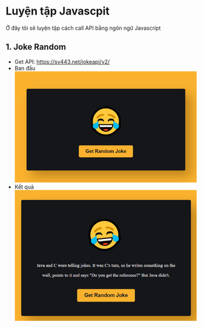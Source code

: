 # Luyện tập Javascpit

Ở đây tôi sẽ luyện tập cách call API bằng ngôn ngữ Javascript

## 1. Joke Random
- Get API: https://sv443.net/jokeapi/v2/
- Ban đầu
![Giao diện ban đầu](ImageProject/RandomJoke/randomJoke_1.png)
- Kết quả
![Giao diện hiển thị kết quả](ImageProject/RandomJoke/randomJoke_2.png)